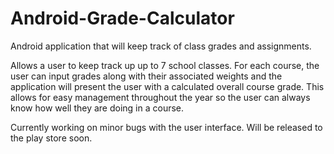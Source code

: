 # Android-Grade-Calculator
Android application that will keep track of class grades and assignments.

Allows a user to keep track up up to 7 school classes. For each course, the user can input grades along with their associated weights and the application will present the user with a calculated overall course grade. This allows for easy management throughout the year so the user can always know how well they are doing in a course.

Currently working on minor bugs with the user interface. Will be released to the play store soon.
